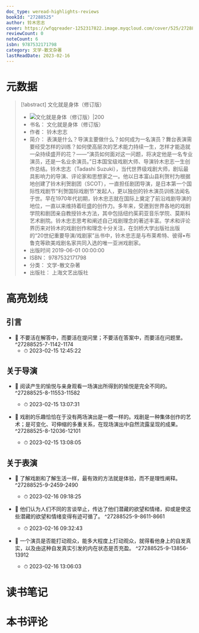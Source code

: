 ```yaml
---
doc_type: weread-highlights-reviews
bookId: "27288525"
author: 铃木忠志
cover: https://wfqqreader-1252317822.image.myqcloud.com/cover/525/27288525/t7_27288525.jpg
reviewCount: 0
noteCount: 6
isbn: 9787532171798
category: 文学-散文杂著
lastReadDate: 2023-02-16
---
```

# 元数据
> [!abstract] 文化就是身体（修订版）
> - ![ 文化就是身体（修订版）|200](https://wfqqreader-1252317822.image.myqcloud.com/cover/525/27288525/t7_27288525.jpg)
> - 书名： 文化就是身体（修订版）
> - 作者： 铃木忠志
> - 简介： 表演是什么？导演主要做什么？如何成为一名演员？舞台表演需要经受怎样的训练？如何使高层次的艺术能力持续一生，怎样才能造就一朵持续盛开的花？——“演员如何面对这一问题，将决定他是一名专业演员，还是一名业余演员。”日本国宝级戏剧大师、导演铃木忠志一生创作总结。铃木忠志（Tadashi Suzuki），当代世界级戏剧大师，剧坛最具影响力的导演、评论家和思想家之一。他以日本富山县利贺村为根据地创建了铃木利贺剧团（SCOT），一直担任剧团导演，是日本第一个国际性戏剧节“利贺国际戏剧节”发起人，更以独创的铃木演员训练法闻名于世。早在1970年代初期，铃木忠志就在国际上奠定了前沿戏剧导演的地位，一直以来维持着旺盛的创作力。多年来，受邀到世界各地的戏剧学院和剧团亲自教授铃木方法，其中包括纽约茱莉亚音乐学院、莫斯科艺术剧院。铃木忠志思考和阐述自己戏剧理念的著述丰富。学术和评论界历来对铃木的戏剧创作和理念十分关注，在剑桥大学出版社出版的“20世纪重要导演/戏剧家”丛书中，铃木忠志是与布莱希特、彼得•布鲁克等欧美戏剧名家共同入选的唯一亚洲戏剧家。
> - 出版时间 2019-06-01 00:00:00
> - ISBN： 9787532171798
> - 分类： 文学-散文杂著
> - 出版社： 上海文艺出版社

# 高亮划线

## 引言


- 📌 不要活在解答中，而要活在提问里；不要活在答案中，而要活在问题里。 ^27288525-7-1142-1174
    - ⏱ 2023-02-15 12:45:22 
## 关于导演


- 📌 阅读产生的愉悦与亲身观看一场演出所得到的愉悦是完全不同的。 ^27288525-8-11553-11582
    - ⏱ 2023-02-15 13:07:31 

- 📌 戏剧的乐趣恰恰在于没有两场演出是一模一样的。戏剧是一种集体创作的艺术；是可变化、可伸缩的多重关系，在现场演出中自然流露呈现的成果。 ^27288525-8-12036-12101
    - ⏱ 2023-02-15 13:08:05 
## 关于表演


- 📌 了解戏剧和了解生活一样，最有效的方法就是体验，而不是理性阐释。 ^27288525-9-2459-2490
    - ⏱ 2023-02-16 09:18:25 

- 📌 他们认为人们不同的言谈举止，传达了他们潜藏的欲望和情绪，抑或是使这些潜藏的欲望和情绪变得有迹可循了。 ^27288525-9-8611-8661
    - ⏱ 2023-02-16 09:32:43 

- 📌 一个演员是否能打动观众，能多大程度上打动观众，就得看他身上的自发真实，以及由这种自发真实引发的内在状态是否充盈。 ^27288525-9-13856-13912
    - ⏱ 2023-02-16 13:06:03 
# 读书笔记

# 本书评论
